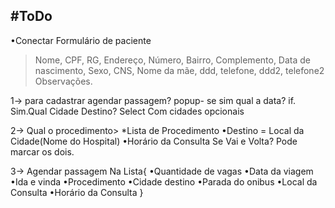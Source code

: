#ToDo
----------------------

•Conectar Formulário de paciente
  >Nome, CPF, RG, Endereço, Número, Bairro, Complemento,
   Data de nascimento, Sexo, CNS, Nome da mãe, ddd, telefone, ddd2, telefone2
   Observações.







1-> para cadastrar
	agendar passagem? popup- se sim qual a data?
	if.
	Sim.Qual Cidade Destino? Select Com cidades opcionais

2-> Qual o procedimento> *Lista de Procedimento
	•Destino = Local da Cidade(Nome do Hospital)
	•Horário da Consulta
	 Se Vai e Volta? Pode marcar os dois.

3-> Agendar passagem
	Na Lista{
		•Quantidade de vagas
		•Data da viagem
		•Ida e vinda
		•Procedimento
		•Cidade destino
		•Parada do onibus
		•Local da Consulta
		•Horário da Consulta
	}



















